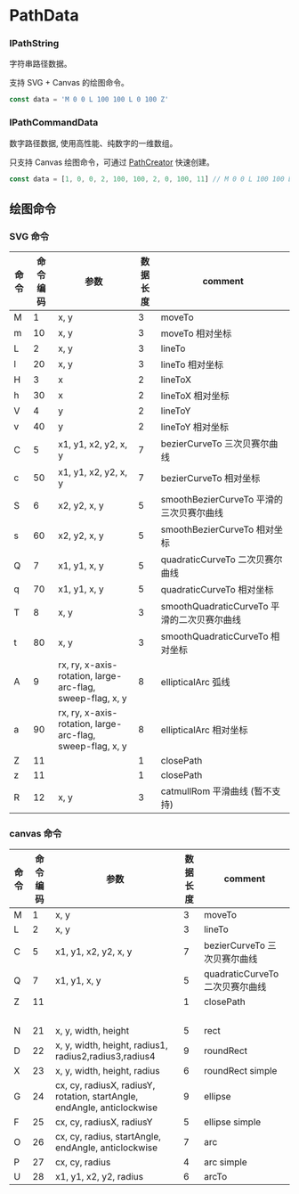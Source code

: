# PathData

### IPathString

字符串路径数据。

支持 SVG + Canvas 的绘图命令。

```ts
const data = 'M 0 0 L 100 100 L 0 100 Z'
```

### IPathCommandData

数字路径数据, 使用高性能、纯数字的一维数组。

只支持 Canvas 绘图命令，可通过 [PathCreator](/reference/path/PathCreator.md) 快速创建。

```ts
const data = [1, 0, 0, 2, 100, 100, 2, 0, 100, 11] // M 0 0 L 100 100 L 0 100 Z
```

## 绘图命令

### SVG 命令

| 命令 | 命令编码 | 参数                                                      | 数据长度 | comment                                     |
| ---- | -------- | --------------------------------------------------------- | -------- | ------------------------------------------- |
| M    | 1        | x, y                                                      | 3        | moveTo                                      |
| m    | 10       | x, y                                                      | 3        | moveTo 相对坐标                             |
| L    | 2        | x, y                                                      | 3        | lineTo                                      |
| l    | 20       | x, y                                                      | 3        | lineTo 相对坐标                             |
| H    | 3        | x                                                         | 2        | lineToX                                     |
| h    | 30       | x                                                         | 2        | lineToX 相对坐标                            |
| V    | 4        | y                                                         | 2        | lineToY                                     |
| v    | 40       | y                                                         | 2        | lineToY 相对坐标                            |
| C    | 5        | x1, y1, x2, y2, x, y                                      | 7        | bezierCurveTo 三次贝赛尔曲线                |
| c    | 50       | x1, y1, x2, y2, x, y                                      | 7        | bezierCurveTo 相对坐标                      |
| S    | 6        | x2, y2, x, y                                              | 5        | smoothBezierCurveTo 平滑的三次贝赛尔曲线    |
| s    | 60       | x2, y2, x, y                                              | 5        | smoothBezierCurveTo 相对坐标                |
| Q    | 7        | x1, y1, x, y                                              | 5        | quadraticCurveTo 二次贝赛尔曲线             |
| q    | 70       | x1, y1, x, y                                              | 5        | quadraticCurveTo 相对坐标                   |
| T    | 8        | x, y                                                      | 3        | smoothQuadraticCurveTo 平滑的二次贝赛尔曲线 |
| t    | 80       | x, y                                                      | 3        | smoothQuadraticCurveTo 相对坐标             |
| A    | 9        | rx, ry, x-axis-rotation, large-arc-flag, sweep-flag, x, y | 8        | ellipticalArc 弧线                          |
| a    | 90       | rx, ry, x-axis-rotation, large-arc-flag, sweep-flag, x, y | 8        | ellipticalArc 相对坐标                      |
| Z    | 11       |                                                           | 1        | closePath                                   |
| z    | 11       |                                                           | 1        | closePath                                   |
| R    | 12       | x, y                                                      | 3        | catmullRom 平滑曲线 (暂不支持)              |

### canvas 命令

| 命令   | 命令编码 | 参数                                                                    | 数据长度 | comment                         |
| ------ | -------- | ----------------------------------------------------------------------- | -------- | ------------------------------- |
| M      | 1        | x, y                                                                    | 3        | moveTo                          |
| L      | 2        | x, y                                                                    | 3        | lineTo                          |
| C      | 5        | x1, y1, x2, y2, x, y                                                    | 7        | bezierCurveTo 三次贝赛尔曲线    |
| Q      | 7        | x1, y1, x, y                                                            | 5        | quadraticCurveTo 二次贝赛尔曲线 |
| Z      | 11       |                                                                         | 1        | closePath                       |
| &nbsp; |          |                                                                         |          |                                 |
| N      | 21       | x, y, width, height                                                     | 5        | rect                            |
| D      | 22       | x, y, width, height, radius1, radius2,radius3,radius4                   | 9        | roundRect                       |
| X      | 23       | x, y, width, height, radius                                             | 6        | roundRect simple                |
| G      | 24       | cx, cy, radiusX, radiusY, rotation, startAngle, endAngle, anticlockwise | 9        | ellipse                         |
| F      | 25       | cx, cy, radiusX, radiusY                                                | 5        | ellipse simple                  |
| O      | 26       | cx, cy, radius, startAngle, endAngle, anticlockwise                     | 7        | arc                             |
| P      | 27       | cx, cy, radius                                                          | 4        | arc simple                      |
| U      | 28       | x1, y1, x2, y2, radius                                                  | 6        | arcTo                           |
